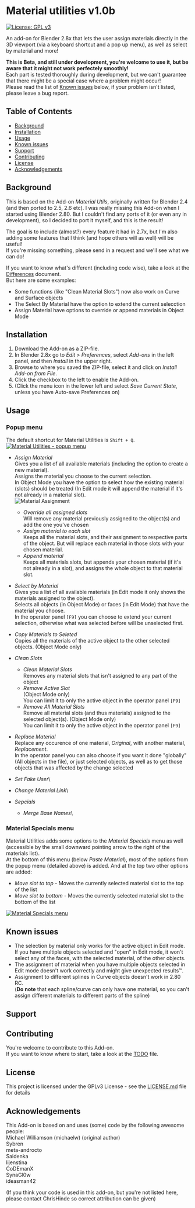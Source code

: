 # Material utilities v1.0b
[![License: GPL v3](https://img.shields.io/badge/License-GPLv3-blue.svg)](https://www.gnu.org/licenses/gpl-3.0)

An add-on for Blender 2.8x that lets the user assign materials directly in the 3D viewport
(via a keyboard shortcut and a pop up menu), as well as select by material and more!

**This is Beta, and still under development, you're welcome to use it, but be aware that it might not work perfectely smoothly!**\
Each part is tested thoroughly during development, but we can't guarantee that there might be a special case where a problem might occur!\
Please read the list of [Known issues](#knownissues) below, if your problem isn't listed, please leave a bug report.

## Table of Contents

- [Background](#background)
- [Installation](#installation)
- [Usage](#usage)
- [Known issues](#knownissues)
- [Support](#support)
- [Contributing](#contributing)
- [License](#license)
- [Acknowledgements](#acknowledgements)

## Background

This is based on the Add-on *Material Utils*, originally written for Blender 2.4 (and then ported to 2.5, 2.6 etc).
I was really missing this Add-on when I started using Blender 2.80. But I couldn't find any ports of it (or even any in development),
so I decided to port it myself, and this is the result!

The goal is to include (almost?) every feature it had in 2.7x,
but I'm also adding some features that I think (and hope others will as well) will be useful!\
If you're missing something, please send in a request and we'll see what we can do!

If you want to know what's different (including code wise), take a look at the [Differences](differences.md) document.\
But here are some examples:
- Some functions (like "Clean Material Slots") now also work on Curve and Surface objects
- The Select By Material have the option to extend the current selecction
- Assign Material have options to override or append materials in Object Mode

## Installation

1. Download the Add-on as a ZIP-file.
2. In Blender 2.8x go to *Edit* > *Preferences*, select *Add-ons* in the left panel, and then *Install* in the upper right.
3. Browse to where you saved the ZIP-file, select it and click on *Install Add-on from File*.
4. Click the checkbox to the left to enable the Add-on.
5. (Click the menu icon in the lower left and select *Save Current State*, unless you have Auto-save Preferences on)

## Usage

### Popup menu

The default shortcut for Material Utilities is `Shift + Q`.\
[![Material Utilities - popup menu](https://chris.hindefjord.se/wp-content/uploads/2019/07/MU_Menu-e1562975806841.png)](https://chris.hindefjord.se/wp-content/uploads/2019/07/MU_Menu.png)

- *Assign Material*\
  Gives you a list of all available materials (including the option to create a new material).\
  Assigns the material you choose to the current selection.\
  In Object Mode you have the option to select how the existing material (slots) should be treated
  (In Edit mode it will append the material if it's not already in a material slot).\
  ![Material Assignment](https://chris.hindefjord.se/wp-content/uploads/2019/07/MU_AssignMat2-e1562979655329.png)

  - *Override all assigned slots*\
    Will remove any material previously assigned to the object(s) and add the one you've chosen
  - *Assign material to each slot*\
    Keeps all the material slots, and their assignment to respective parts of the object.
    But will replace each material in those slots with your chosen material.
  - *Append material*\
    Keeps all materials slots, but appends your chosen material (if it's not already in a slot),
    and assigns the whole object to that material slot.

- *Select by Material*\
  Gives you a list of all available materials (in Edit mode it only shows the materials assigned to the object).\
  Selects all objects (in Object Mode) or faces (in Edit Mode) that have the material you choose.\
  In the operator panel `[F9]` you can choose to extend your current selection, otherwise what was selected before will be unselected first.

- *Copy Materials to Seleted*\
  Copies all the materials of the active object to the other selected objects. (Object Mode only)

- *Clean Slots*
  - *Clean Material Slots*\
    Removes any material slots that isn't assigned to any part of the object
  - *Remove Active Slot*\
    (Object Mode only)\
    You can limit it to only the active object in the operator panel `[F9]`
  - *Remove All Material Slots*\
    Remove all material slots (and thus materials) assigned to the selected object(s). (Object Mode only)\
    You can limit it to only the active object in the operator panel `[F9]`
- *Replace Material*\
  Replace any occurence of one material, *Original*, with another material, *Replacement*.\
  In the operator panel you can also choose if you want it done "globally" (All objects in the file), or just selected objects,
  as well as to get those objects that was affected by the change selected
- *Set Fake User*\

- *Change Material Link*\
- *Sepcials*
  - *Merge Base Names*\


### Material Specials menu

Material Utilities adds some options to the *Material Specials* menu as well (accessible by the small downward pointing arrow to the right of the materials list).\
At the bottom of this menu (below *Paste Material*), most of the options from the popup menu (detailed above) is added.
And at the top two other options are added:

- *Move slot to top* - Moves the currently selected material slot to the top of the list
- *Move slot to bottom* - Moves the currently selected material slot to the bottom of the list

[![Material Specials menu](https://chris.hindefjord.se/wp-content/uploads/2019/07/MU_MaterialSpecials-e1562975670283.png)](https://chris.hindefjord.se/wp-content/uploads/2019/07/MU_MaterialSpecials.png)


## Known issues

- The selection by material only works for the active object in Edit mode.\
  If you have multiple objects selected and "open" in Edit mode, it won't select any of the faces,
  with the selected material, of the other objects.
- The assignment of material when you have multiple objects selected in Edit mode doesn't work correctly
  and might give unexpected results&trade;.
- Assignment to different splines in Curve objects doesn't work in 2.80 RC.\
  (**Do note** that each spline/curve can only have one material,
    so you can't assign different materials to different parts of the spline)

## Support



## Contributing

You're welcome to contribute to this Add-on.\
If you want to know where to start, take a look at the [TODO](TODO) file.

## License

This project is licensed under the GPLv3 License - see the [LICENSE.md](LICENSE.md) file for details

## Acknowledgements

This Add-on is based on and uses (some) code by the following awesome people:\
Michael Williamson (michaelw) (original author)\
Sybren\
meta-androcto\
Saidenka\
lijenstina\
CoDEmanX\
SynaGl0w\
ideasman42

(If you think your code is used in this add-on, but you're not listed here,
please contact ChrisHinde so correct attribution can be given)
